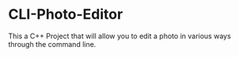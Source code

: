# CLI-Photo-Editor
This a C++ Project that will allow you to edit a photo in various ways through the command line. 
